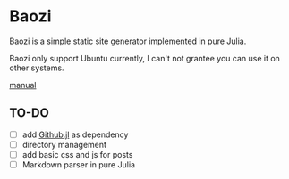# Baozi
Baozi is a simple static site generator implemented in pure Julia.

Baozi only support Ubuntu currently, I can't not grantee you can use it on other systems.

[manual](examples/manual.md)

## TO-DO

- [ ] add [Github.jl](https://github.com/JuliaWeb/GitHub.jl) as dependency
- [ ] directory management
- [ ] add basic css and js for posts
- [ ] Markdown parser in pure Julia